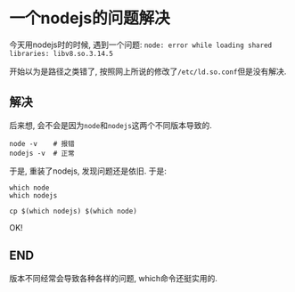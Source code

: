 # 一个nodejs的问题解决

今天用nodejs时的时候, 遇到一个问题: `node: error while loading shared libraries: libv8.so.3.14.5`

开始以为是路径之类错了, 按照网上所说的修改了`/etc/ld.so.conf`但是没有解决.

## 解决

后来想, 会不会是因为`node`和`nodejs`这两个不同版本导致的.

```
node -v    # 报错
nodejs -v  # 正常
```

于是, 重装了nodejs, 发现问题还是依旧. 于是:

```
which node
which nodejs

cp $(which nodejs) $(which node)
```

OK!

## END

版本不同经常会导致各种各样的问题, which命令还挺实用的.


